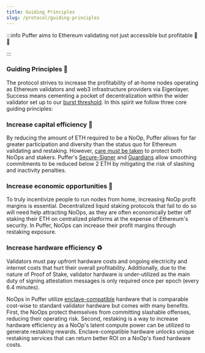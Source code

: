 ```yaml
---
title: Guiding Principles
slug: /protocol/guiding-principles
---
```

:::info 
Puffer aims to Ethereum validating not just accessible but profitable 💪🐡

:::


### Guiding Principles 🎯
The protocol strives to increase the profitability of at-home nodes operating as Ethereum validators and web3 infrastructure providers via Eigenlayer. Success means cementing a pocket of decentralization within the wider validator set up to our [burst threshold](/protocol/burst-threshold). In this spirit we follow three core guiding principles:

### Increase capital efficiency 💯
By reducing the amount of ETH required to be a NoOp, Puffer allows for far greater participation and diversity than the status quo for Ethereum validating and restaking. However, [care must be taken](/reference/slashing-in-PoS) to protect both NoOps and stakers. Puffer's [Secure-Signer](/technology/secure-signer) and [Guardians](/protocol/guardians) allow smoothing commitments to be reduced below 2 ETH by mitigating the risk of slashing and inactivity penalties.

### Increase economic opportunities 🤑
To truly incentivize people to run nodes from home, increasing NoOp profit margins is essential. Decentralized liquid staking protocols that fail to do so will need help attracting NoOps, as they are often economically better off staking their ETH on centralized platforms at the expense of Ethereum's security. In Puffer, NoOps can increase their profit margins through restaking exposure.

### Increase hardware efficiency ♻️
Validators must pay upfront hardware costs and ongoing electricity and internet costs that hurt their overall profitability. Additionally, due to the nature of Proof of Stake, validator hardware is under-utilized as the main duty of signing attestation messages is only required once per epoch (every 6.4 minutes). 

NoOps in Puffer utilize [enclave-compatible](/reference/glossary#Enclave) hardware that is comparable cost-wise to standard validator hardware but comes with many benefits. First, the NoOps protect themselves from committing slashable offenses, reducing their operating risk. Second, restaking is a way to increase hardware efficiency as a NoOp's latent compute power can be utilized to generate restaking rewards. Enclave-compatible hardware unlocks unique restaking services that can return better ROI on a NoOp's fixed hardware costs.